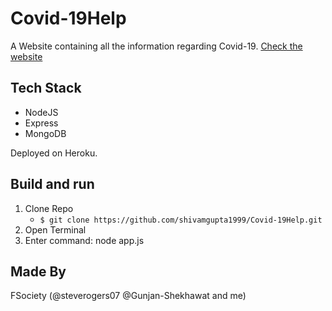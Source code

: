 # Covid-19Help

A Website containing all the information regarding Covid-19.
[Check the website](https://covid-19help.herokuapp.com)

## Tech Stack

- NodeJS
- Express
- MongoDB

Deployed on Heroku.

## Build and run

1. Clone Repo
   - `$ git clone https://github.com/shivamgupta1999/Covid-19Help.git`
2. Open Terminal
3. Enter command: node app.js

## Made By

 FSociety (@steverogers07 @Gunjan-Shekhawat and me)
